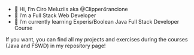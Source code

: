 - 👋 Hi, I’m Ciro Meluziis aka @Clipper4rancione
- 👀 I’m a Full Stack Web Developer
- 🌱 I’m currently learning Experis/Boolean Java Full Stack Developer Course

If you want, you can find all my projects and exercises during the courses (Java and FSWD) in my repository page!


<!---
Clipper4rancione/Clipper4rancione is a ✨ special ✨ repository because its `README.md` (this file) appears on your GitHub profile.
You can click the Preview link to take a look at your changes.
--->

